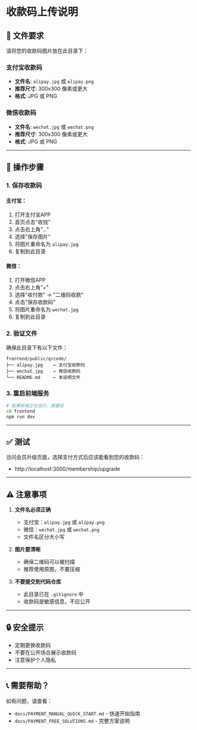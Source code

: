 # 收款码上传说明

## 📁 文件要求

请将您的收款码图片放在此目录下：

### 支付宝收款码
- **文件名**: `alipay.jpg` 或 `alipay.png`
- **推荐尺寸**: 300x300 像素或更大
- **格式**: JPG 或 PNG

### 微信收款码
- **文件名**: `wechat.jpg` 或 `wechat.png`
- **推荐尺寸**: 300x300 像素或更大
- **格式**: JPG 或 PNG

---

## 📝 操作步骤

### 1. 保存收款码

#### 支付宝：
1. 打开支付宝APP
2. 首页点击"收钱"
3. 点击右上角"..."
4. 选择"保存图片"
5. 将图片重命名为 `alipay.jpg`
6. 复制到此目录

#### 微信：
1. 打开微信APP
2. 点击右上角"+"
3. 选择"收付款" → "二维码收款"
4. 点击"保存收款码"
5. 将图片重命名为 `wechat.jpg`
6. 复制到此目录

### 2. 验证文件

确保此目录下有以下文件：
```
frontend/public/qrcode/
├── alipay.jpg    ← 支付宝收款码
├── wechat.jpg    ← 微信收款码
└── README.md     ← 本说明文件
```

### 3. 重启前端服务

```bash
# 如果前端正在运行，请重启
cd frontend
npm run dev
```

---

## ✅ 测试

访问会员升级页面，选择支付方式后应该能看到您的收款码：
- http://localhost:3000/membership/upgrade

---

## ⚠️ 注意事项

1. **文件名必须正确**
   - 支付宝：`alipay.jpg` 或 `alipay.png`
   - 微信：`wechat.jpg` 或 `wechat.png`
   - 文件名区分大小写

2. **图片要清晰**
   - 确保二维码可以被扫描
   - 推荐使用原图，不要压缩

3. **不要提交到代码仓库**
   - 此目录已在 `.gitignore` 中
   - 收款码是敏感信息，不应公开

---

## 🔒 安全提示

- 定期更换收款码
- 不要在公开场合展示收款码
- 注意保护个人隐私

---

## 📞 需要帮助？

如有问题，请查看：
- `docs/PAYMENT_MANUAL_QUICK_START.md` - 快速开始指南
- `docs/PAYMENT_FREE_SOLUTIONS.md` - 完整方案说明

